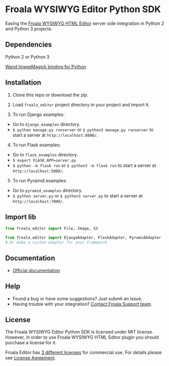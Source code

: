 # Froala WYSIWYG Editor Python SDK

Easing the [Froala WYSIWYG HTML Editor](https://github.com/froala/wysiwyg-editor) server side integration in Python 2 and Python 3 projects.

## Dependencies

Python 2 or Python 3

[Wand ImageMagick binding for Python](http://docs.wand-py.org/en/0.4.3/)

## Installation

1. Clone this repo or download the zip.

2. Load `froala_editor` project directory in your project and import it.

3. To run Django examples:

 * Go to `django_examples` directory.
 * `$ python manage.py runserver` or `$ python3 manage.py runserver` to start a server at `http://localhost:8000/`.

4. To run Flask examples:

 * Go to `flask_examples` directory.
 * `$ export FLASK_APP=server.py`
 * `$ python -m flask run` or `$ python3 -m flask run` to start a server at `http://localhost:5000/`.

5. To run Pyramid examples:

 * Go to `pyramid_examples` directory.
 * `$ python server.py` or `$ python3 server.py` to start a server at `http://localhost:7000/`.



## Import lib

```python
from froala_editor import File, Image, S3

from froala_editor import DjangoAdapter, FlaskAdapter, PyramidAdapter
# Or make a custom adapter for your framework.
```

## Documentation

 * [Official documentation](https://www.froala.com/wysiwyg-editor/docs/sdks/python)

## Help
- Found a bug or have some suggestions? Just submit an issue.
- Having trouble with your integration? [Contact Froala Support team](http://froala.dev/wysiwyg-editor/contact).


## License

The Froala WYSIWYG Editor Python SDK is licensed under MIT license. However, in order to use Froala WYSIWYG HTML Editor plugin you should purchase a license for it.

Froala Editor has [3 different licenses](http://froala.com/wysiwyg-editor/pricing) for commercial use.
For details please see [License Agreement](http://froala.com/wysiwyg-editor/terms).